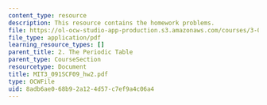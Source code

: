 ```yaml
---
content_type: resource
description: This resource contains the homework problems.
file: https://ol-ocw-studio-app-production.s3.amazonaws.com/courses/3-091sc-introduction-to-solid-state-chemistry-fall-2010/8adb6ae068b92a124d57c7ef9a4c06a4_MIT3_091SCF09_hw2.pdf
file_type: application/pdf
learning_resource_types: []
parent_title: 2. The Periodic Table
parent_type: CourseSection
resourcetype: Document
title: MIT3_091SCF09_hw2.pdf
type: OCWFile
uid: 8adb6ae0-68b9-2a12-4d57-c7ef9a4c06a4
---
```

